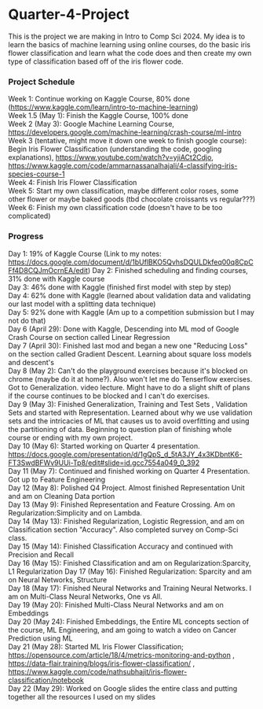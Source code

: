 # Quarter-4-Project
This is the project we are making in Intro to Comp Sci 2024.
My idea is to learn the basics of machine learning using online courses, do the basic iris flower classification and learn what the code does and then create my own type of classification based off of the iris flower code. 

### Project Schedule

Week 1: Continue working on Kaggle Course, 80% done (https://www.kaggle.com/learn/intro-to-machine-learning)  
Week 1.5 (May 1): Finish the Kaggle Course, 100% done  
Week 2 (May 3): Google Machine Learning Course, https://developers.google.com/machine-learning/crash-course/ml-intro  
Week 3 (tentative, might move it down one week to finish google course): Begin Iris Flower Classification (understanding the code, googling explanations), https://www.youtube.com/watch?v=yjiACt2Cdjo, https://www.kaggle.com/code/ammarnassanalhajali/4-classifying-iris-species-course-1  
Week 4: Finish Iris Flower Classification   
Week 5: Start my own classification, maybe different color roses, some other flower or maybe baked goods (tbd chocolate croissants vs regular???)  
Week 6: Finish my own classification code (doesn't have to be too complicated)  



### Progress

Day 1: 19% of Kaggle Course (Link to my notes: https://docs.google.com/document/d/1bUflBKO5QvhsDQULDkfeq00q8CpCFf4D8CQJmOcrnEA/edit)
Day 2: Finished scheduling and finding courses, 31% done with Kaggle course  
Day 3: 46% done with Kaggle (finished first model with step by step)  
Day 4: 62% done with Kaggle (learned about validation data and validating our last model with a splitting data technique)  
Day 5: 92% done with Kaggle (Am up to a competition submission but I may not do that)  
Day 6 (April 29): Done with Kaggle, Descending into ML mod of Google Crash Course on section called Linear Regression  
Day 7 (April 30): Finished last mod and began a new one "Reducing Loss" on the section called Gradient Descent. Learning about square loss models and descent's  
Day 8 (May 2): Can't do the playground exercises because it's blocked on chrome (maybe do it at home?). Also won't let me do Tenserflow exercises. Got to Generalization. video lecture. Might have to do a slight shift of plans if the course continues to be blocked and I can't do exercises.    
Day 9 (May 3): Finished Generalization, Training and Test Sets , Validation Sets and started with Representation. Learned about why we use validation sets and the intricacies of ML that causes us to avoid overfitting and using the partitioning of data. Beginning to question plan of finishing whole course or ending with my own project.    
Day 10 (May 6): Started working on Quarter 4 presentation. https://docs.google.com/presentation/d/1gQpS_d_5tA3JY_4x3KDbntK6-FT3SwdBFWv9UUi-Tp8/edit#slide=id.gcc7554a049_0_392  
Day 11 (May 7): Continued and finished working on Quarter 4 Presentation. Got up to Feature Engineering  
Day 12 (May 8): Polished Q4 Project. Almost finished Representation Unit and am on Cleaning Data portion  
Day 13 (May 9): Finished Representation and Feature Crossing. Am on Regularization:Simplicity and on Lambda.  
Day 14  (May 13): Finished Regularization, Logistic Regression, and am on Classification section "Accuracy". Also completed survey on Comp-Sci class.  
Day 15 (May 14): Finished Classification Accuracy and continued with Precision and Recall    
Day 16 (May 15): Finished Classification and am on Regularization:Sparcity, L1 Regularization 
Day 17 (May 16): Finished Regularization: Sparcity and am on Neural Networks, Structure  
Day 18 (May 17): Finished Neural Networks and Training Neural Networks. I am on Multi-Class Neural Networks, One vs All.   
Day 19 (May 20): Finished Multi-Class Neural Networks and am on Embeddings    
Day 20 (May 24): Finished Embeddings, the Entire ML concepts section of the course, ML Engineering, and am going to watch a video on Cancer Prediction using ML  
Day 21 (May 28): Started ML Iris Flower Classification; https://opensource.com/article/18/4/metrics-monitoring-and-python , https://data-flair.training/blogs/iris-flower-classification/ , https://www.kaggle.com/code/nathsubhajit/iris-flower-classification/notebook  
Day 22 (May 29): Worked on Google slides the entire class and putting together all the resources I used on my slides
